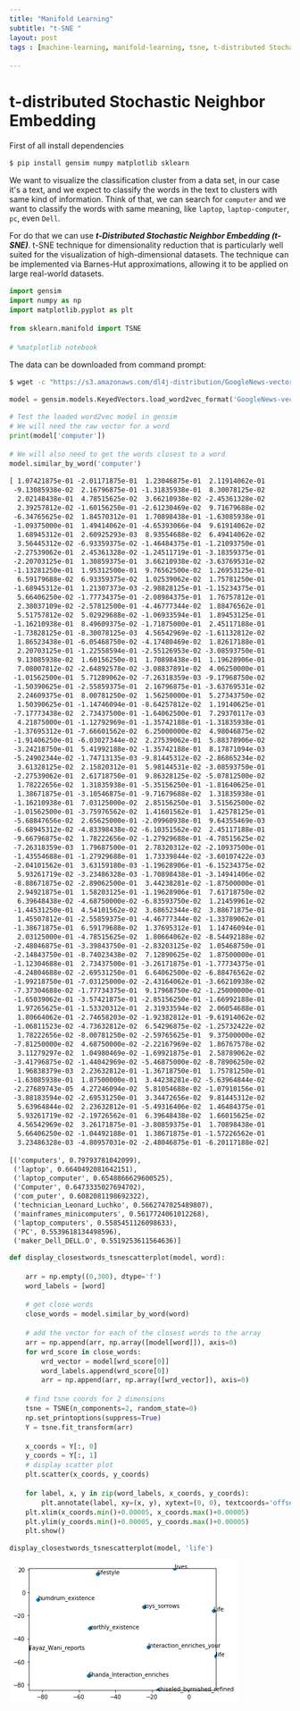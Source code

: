 ```yaml
---
title: "Manifold Learning"
subtitle: "t-SNE "
layout: post
tags : [machine-learning, manifold-learning, tsne, t-distributed Stochastic Neighbor Embedding, multidimensional-scaling]

---
```

# t-distributed Stochastic Neighbor Embedding


First of all install dependencies

```bash
$ pip install gensim numpy matplotlib sklearn
```

We want to visualize the classification cluster from a data set, in our case it's a text, and we expect to classify the words in the text to  clusters with same kind of information. Think of that, we can search for `computer` and we want to classify the words with same meaning, like `laptop`, `laptop-computer`, `pc`, even `Dell`.

For do that we can use ***t-Distributed Stochastic Neighbor Embedding (t-SNE)***. t-SNE technique for dimensionality reduction that is particularly well suited for the visualization of high-dimensional datasets. The technique can be implemented via Barnes-Hut approximations, allowing it to be applied on large real-world datasets.


```python
import gensim
import numpy as np
import matplotlib.pyplot as plt
 
from sklearn.manifold import TSNE

# %matplotlib notebook
```

The data can be downloaded from command prompt:

```bash
$ wget -c "https://s3.amazonaws.com/dl4j-distribution/GoogleNews-vectors-negative300.bin.gz"
```


```python
model = gensim.models.KeyedVectors.load_word2vec_format('GoogleNews-vectors-negative300.bin.gz', binary=True)
```


```python
# Test the loaded word2vec model in gensim
# We will need the raw vector for a word
print(model['computer']) 

# We will also need to get the words closest to a word
model.similar_by_word('computer')
```

    [ 1.07421875e-01 -2.01171875e-01  1.23046875e-01  2.11914062e-01
     -9.13085938e-02  2.16796875e-01 -1.31835938e-01  8.30078125e-02
      2.02148438e-01  4.78515625e-02  3.66210938e-02 -2.45361328e-02
      2.39257812e-02 -1.60156250e-01 -2.61230469e-02  9.71679688e-02
     -6.34765625e-02  1.84570312e-01  1.70898438e-01 -1.63085938e-01
     -1.09375000e-01  1.49414062e-01 -4.65393066e-04  9.61914062e-02
      1.68945312e-01  2.60925293e-03  8.93554688e-02  6.49414062e-02
      3.56445312e-02 -6.93359375e-02 -1.46484375e-01 -1.21093750e-01
     -2.27539062e-01  2.45361328e-02 -1.24511719e-01 -3.18359375e-01
     -2.20703125e-01  1.30859375e-01  3.66210938e-02 -3.63769531e-02
     -1.13281250e-01  1.95312500e-01  9.76562500e-02  1.26953125e-01
      6.59179688e-02  6.93359375e-02  1.02539062e-02  1.75781250e-01
     -1.68945312e-01  1.21307373e-03 -2.98828125e-01 -1.15234375e-01
      5.66406250e-02 -1.77734375e-01 -2.08984375e-01  1.76757812e-01
      2.38037109e-02 -2.57812500e-01 -4.46777344e-02  1.88476562e-01
      5.51757812e-02  5.02929688e-02 -1.06933594e-01  1.89453125e-01
     -1.16210938e-01  8.49609375e-02 -1.71875000e-01  2.45117188e-01
     -1.73828125e-01 -8.30078125e-03  4.56542969e-02 -1.61132812e-02
      1.86523438e-01 -6.05468750e-02 -4.17480469e-02  1.82617188e-01
      2.20703125e-01 -1.22558594e-01 -2.55126953e-02 -3.08593750e-01
      9.13085938e-02  1.60156250e-01  1.70898438e-01  1.19628906e-01
      7.08007812e-02 -2.64892578e-02 -3.08837891e-02  4.06250000e-01
     -1.01562500e-01  5.71289062e-02 -7.26318359e-03 -9.17968750e-02
     -1.50390625e-01 -2.55859375e-01  2.16796875e-01 -3.63769531e-02
      2.24609375e-01  8.00781250e-02  1.56250000e-01  5.27343750e-02
      1.50390625e-01 -1.14746094e-01 -8.64257812e-02  1.19140625e-01
     -7.17773438e-02  2.73437500e-01 -1.64062500e-01  7.29370117e-03
      4.21875000e-01 -1.12792969e-01 -1.35742188e-01 -1.31835938e-01
     -1.37695312e-01 -7.66601562e-02  6.25000000e-02  4.98046875e-02
     -1.91406250e-01 -6.03027344e-02  2.27539062e-01  5.88378906e-02
     -3.24218750e-01  5.41992188e-02 -1.35742188e-01  8.17871094e-03
     -5.24902344e-02 -1.74713135e-03 -9.81445312e-02 -2.86865234e-02
      3.61328125e-02  2.15820312e-01  5.98144531e-02 -3.08593750e-01
     -2.27539062e-01  2.61718750e-01  9.86328125e-02 -5.07812500e-02
      1.78222656e-02  1.31835938e-01 -5.35156250e-01 -1.81640625e-01
      1.38671875e-01 -3.10546875e-01 -9.71679688e-02  1.31835938e-01
     -1.16210938e-01  7.03125000e-02  2.85156250e-01  3.51562500e-02
     -1.01562500e-01 -3.75976562e-02  1.41601562e-01  1.42578125e-01
     -5.68847656e-02  2.65625000e-01 -2.09960938e-01  9.64355469e-03
     -6.68945312e-02 -4.83398438e-02 -6.10351562e-02  2.45117188e-01
     -9.66796875e-02  1.78222656e-02 -1.27929688e-01 -4.78515625e-02
     -7.26318359e-03  1.79687500e-01  2.78320312e-02 -2.10937500e-01
     -1.43554688e-01 -1.27929688e-01  1.73339844e-02 -3.60107422e-03
     -2.04101562e-01  3.63159180e-03 -1.19628906e-01 -6.15234375e-02
      5.93261719e-02 -3.23486328e-03 -1.70898438e-01 -3.14941406e-02
     -8.88671875e-02 -2.89062500e-01  3.44238281e-02 -1.87500000e-01
      2.94921875e-01  1.58203125e-01 -1.19628906e-01  7.61718750e-02
      6.39648438e-02 -4.68750000e-02 -6.83593750e-02  1.21459961e-02
     -1.44531250e-01  4.54101562e-02  3.68652344e-02  3.88671875e-01
      1.45507812e-01 -2.55859375e-01 -4.46777344e-02 -1.33789062e-01
     -1.38671875e-01  6.59179688e-02  1.37695312e-01  1.14746094e-01
      2.03125000e-01 -4.78515625e-02  1.80664062e-02 -8.54492188e-02
     -2.48046875e-01 -3.39843750e-01 -2.83203125e-02  1.05468750e-01
     -2.14843750e-01 -8.74023438e-02  7.12890625e-02  1.87500000e-01
     -1.12304688e-01  2.73437500e-01 -3.26171875e-01 -1.77734375e-01
     -4.24804688e-02 -2.69531250e-01  6.64062500e-02 -6.88476562e-02
     -1.99218750e-01 -7.03125000e-02 -2.43164062e-01 -3.66210938e-02
     -7.37304688e-02 -1.77734375e-01  9.17968750e-02 -1.25000000e-01
     -1.65039062e-01 -3.57421875e-01 -2.85156250e-01 -1.66992188e-01
      1.97265625e-01 -1.53320312e-01  2.31933594e-02  2.06054688e-01
      1.80664062e-01 -2.74658203e-02 -1.92382812e-01 -9.61914062e-02
     -1.06811523e-02 -4.73632812e-02  6.54296875e-02 -1.25732422e-02
      1.78222656e-02 -8.00781250e-02 -2.59765625e-01  9.37500000e-02
     -7.81250000e-02  4.68750000e-02 -2.22167969e-02  1.86767578e-02
      3.11279297e-02  1.04980469e-02 -1.69921875e-01  2.58789062e-02
     -3.41796875e-02 -1.44042969e-02 -5.46875000e-02 -8.78906250e-02
      1.96838379e-03  2.23632812e-01 -1.36718750e-01  1.75781250e-01
     -1.63085938e-01  1.87500000e-01  3.44238281e-02 -5.63964844e-02
     -2.27689743e-05  4.27246094e-02  5.81054688e-02 -1.07910156e-01
     -3.88183594e-02 -2.69531250e-01  3.34472656e-02  9.81445312e-02
      5.63964844e-02  2.23632812e-01 -5.49316406e-02  1.46484375e-01
      5.93261719e-02 -2.19726562e-01  6.39648438e-02  1.66015625e-02
      4.56542969e-02  3.26171875e-01 -3.80859375e-01  1.70898438e-01
      5.66406250e-02 -1.04492188e-01  1.38671875e-01 -1.57226562e-01
      3.23486328e-03 -4.80957031e-02 -2.48046875e-01 -6.20117188e-02]

    [('computers', 0.79793781042099),
     ('laptop', 0.6640492081642151),
     ('laptop_computer', 0.6548866629600525),
     ('Computer', 0.6473335027694702),
     ('com_puter', 0.6082081198692322),
     ('technician_Leonard_Luchko', 0.5662747025489807),
     ('mainframes_minicomputers', 0.5617724061012268),
     ('laptop_computers', 0.5585451126098633),
     ('PC', 0.5539618134498596),
     ('maker_Dell_DELL.O', 0.5519253611564636)]




```python
def display_closestwords_tsnescatterplot(model, word):
    
    arr = np.empty((0,300), dtype='f')
    word_labels = [word]

    # get close words
    close_words = model.similar_by_word(word)
    
    # add the vector for each of the closest words to the array
    arr = np.append(arr, np.array([model[word]]), axis=0)
    for wrd_score in close_words:
        wrd_vector = model[wrd_score[0]]
        word_labels.append(wrd_score[0])
        arr = np.append(arr, np.array([wrd_vector]), axis=0)
        
    # find tsne coords for 2 dimensions
    tsne = TSNE(n_components=2, random_state=0)
    np.set_printoptions(suppress=True)
    Y = tsne.fit_transform(arr)

    x_coords = Y[:, 0]
    y_coords = Y[:, 1]
    # display scatter plot
    plt.scatter(x_coords, y_coords)

    for label, x, y in zip(word_labels, x_coords, y_coords):
        plt.annotate(label, xy=(x, y), xytext=(0, 0), textcoords='offset points')
    plt.xlim(x_coords.min()+0.00005, x_coords.max()+0.00005)
    plt.ylim(y_coords.min()+0.00005, y_coords.max()+0.00005)
    plt.show()
```


```python
display_closestwords_tsnescatterplot(model, 'life')
```

![png](/blog/figs/2018-09-03-Manifold-Learning/output_7_1.png)
